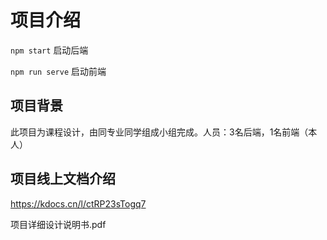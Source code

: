 # 项目介绍

`npm start` 启动后端

`npm run serve` 启动前端

## 项目背景

此项目为课程设计，由同专业同学组成小组完成。人员：3名后端，1名前端（本人）

## 项目线上文档介绍

https://kdocs.cn/l/ctRP23sTogq7   

项目详细设计说明书.pdf